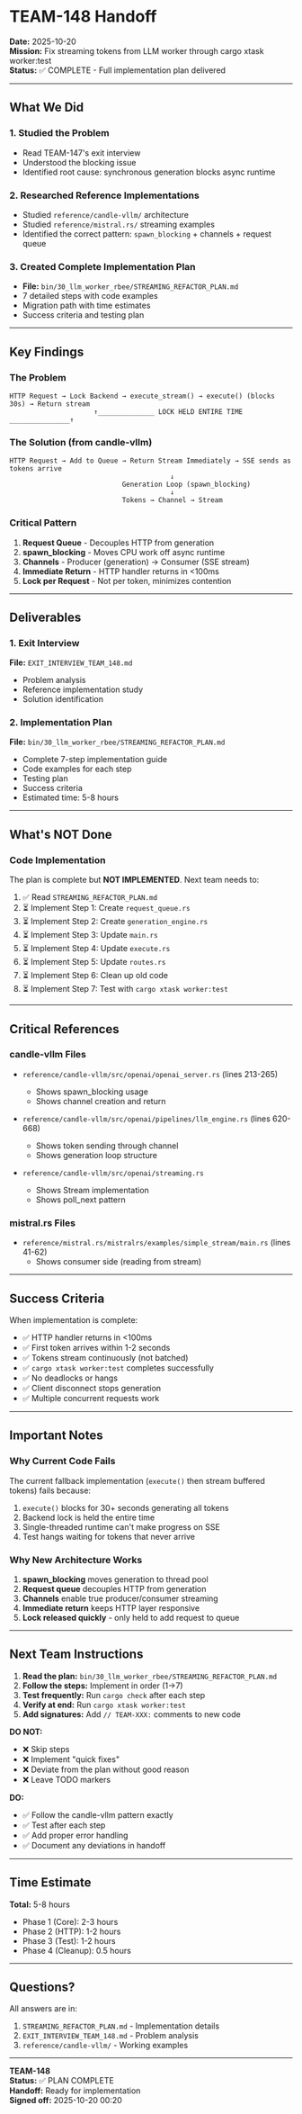# TEAM-148 Handoff

**Date:** 2025-10-20  
**Mission:** Fix streaming tokens from LLM worker through cargo xtask worker:test  
**Status:** ✅ COMPLETE - Full implementation plan delivered

---

## What We Did

### 1. Studied the Problem
- Read TEAM-147's exit interview
- Understood the blocking issue
- Identified root cause: synchronous generation blocks async runtime

### 2. Researched Reference Implementations
- Studied `reference/candle-vllm/` architecture
- Studied `reference/mistral.rs/` streaming examples
- Identified the correct pattern: `spawn_blocking` + channels + request queue

### 3. Created Complete Implementation Plan
- **File:** `bin/30_llm_worker_rbee/STREAMING_REFACTOR_PLAN.md`
- 7 detailed steps with code examples
- Migration path with time estimates
- Success criteria and testing plan

---

## Key Findings

### The Problem
```
HTTP Request → Lock Backend → execute_stream() → execute() (blocks 30s) → Return stream
                     ↑______________ LOCK HELD ENTIRE TIME _______________↑
```

### The Solution (from candle-vllm)
```
HTTP Request → Add to Queue → Return Stream Immediately → SSE sends as tokens arrive
                                        ↓
                            Generation Loop (spawn_blocking)
                                        ↓
                            Tokens → Channel → Stream
```

### Critical Pattern
1. **Request Queue** - Decouples HTTP from generation
2. **spawn_blocking** - Moves CPU work off async runtime
3. **Channels** - Producer (generation) → Consumer (SSE stream)
4. **Immediate Return** - HTTP handler returns in <100ms
5. **Lock per Request** - Not per token, minimizes contention

---

## Deliverables

### 1. Exit Interview
**File:** `EXIT_INTERVIEW_TEAM_148.md`
- Problem analysis
- Reference implementation study
- Solution identification

### 2. Implementation Plan
**File:** `bin/30_llm_worker_rbee/STREAMING_REFACTOR_PLAN.md`
- Complete 7-step implementation guide
- Code examples for each step
- Testing plan
- Success criteria
- Estimated time: 5-8 hours

---

## What's NOT Done

### Code Implementation
The plan is complete but **NOT IMPLEMENTED**. Next team needs to:

1. ✅ Read `STREAMING_REFACTOR_PLAN.md`
2. ⏳ Implement Step 1: Create `request_queue.rs`
3. ⏳ Implement Step 2: Create `generation_engine.rs`
4. ⏳ Implement Step 3: Update `main.rs`
5. ⏳ Implement Step 4: Update `execute.rs`
6. ⏳ Implement Step 5: Update `routes.rs`
7. ⏳ Implement Step 6: Clean up old code
8. ⏳ Implement Step 7: Test with `cargo xtask worker:test`

---

## Critical References

### candle-vllm Files
- `reference/candle-vllm/src/openai/openai_server.rs` (lines 213-265)
  - Shows spawn_blocking usage
  - Shows channel creation and return
  
- `reference/candle-vllm/src/openai/pipelines/llm_engine.rs` (lines 620-668)
  - Shows token sending through channel
  - Shows generation loop structure

- `reference/candle-vllm/src/openai/streaming.rs`
  - Shows Stream implementation
  - Shows poll_next pattern

### mistral.rs Files
- `reference/mistral.rs/mistralrs/examples/simple_stream/main.rs` (lines 41-62)
  - Shows consumer side (reading from stream)

---

## Success Criteria

When implementation is complete:

- ✅ HTTP handler returns in <100ms
- ✅ First token arrives within 1-2 seconds
- ✅ Tokens stream continuously (not batched)
- ✅ `cargo xtask worker:test` completes successfully
- ✅ No deadlocks or hangs
- ✅ Client disconnect stops generation
- ✅ Multiple concurrent requests work

---

## Important Notes

### Why Current Code Fails
The current fallback implementation (`execute()` then stream buffered tokens) fails because:
1. `execute()` blocks for 30+ seconds generating all tokens
2. Backend lock is held the entire time
3. Single-threaded runtime can't make progress on SSE
4. Test hangs waiting for tokens that never arrive

### Why New Architecture Works
1. **spawn_blocking** moves generation to thread pool
2. **Request queue** decouples HTTP from generation
3. **Channels** enable true producer/consumer streaming
4. **Immediate return** keeps HTTP layer responsive
5. **Lock released quickly** - only held to add request to queue

---

## Next Team Instructions

1. **Read the plan:** `bin/30_llm_worker_rbee/STREAMING_REFACTOR_PLAN.md`
2. **Follow the steps:** Implement in order (1→7)
3. **Test frequently:** Run `cargo check` after each step
4. **Verify at end:** Run `cargo xtask worker:test`
5. **Add signatures:** Add `// TEAM-XXX:` comments to new code

**DO NOT:**
- ❌ Skip steps
- ❌ Implement "quick fixes"
- ❌ Deviate from the plan without good reason
- ❌ Leave TODO markers

**DO:**
- ✅ Follow the candle-vllm pattern exactly
- ✅ Test after each step
- ✅ Add proper error handling
- ✅ Document any deviations in handoff

---

## Time Estimate

**Total:** 5-8 hours

- Phase 1 (Core): 2-3 hours
- Phase 2 (HTTP): 1-2 hours  
- Phase 3 (Test): 1-2 hours
- Phase 4 (Cleanup): 0.5 hours

---

## Questions?

All answers are in:
1. `STREAMING_REFACTOR_PLAN.md` - Implementation details
2. `EXIT_INTERVIEW_TEAM_148.md` - Problem analysis
3. `reference/candle-vllm/` - Working examples

---

**TEAM-148**  
**Status:** ✅ PLAN COMPLETE  
**Handoff:** Ready for implementation  
**Signed off:** 2025-10-20 00:20
